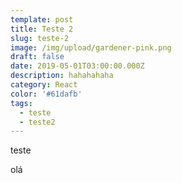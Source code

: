 ```yaml
---
template: post
title: Teste 2
slug: teste-2
image: /img/upload/gardener-pink.png
draft: false
date: 2019-05-01T03:00:00.000Z
description: hahahahaha
category: React
color: '#61dafb'
tags:
  - teste
  - teste2
---
```

teste



olá
